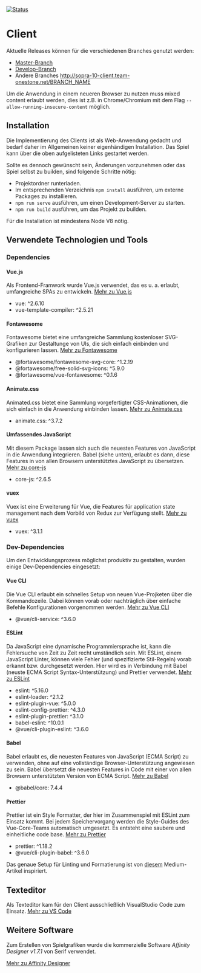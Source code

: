 [![Status](https://travis-ci.org/SoPra-Team-10/Client.svg?branch=master)](https://travis-ci.org/SoPra-Team-10/Client)
# Client
Aktuelle Releases können für die verschiedenen Branches genutzt werden:
 * [Master-Branch](http://sopra-10-client.team-onestone.net/)
 * [Develop-Branch](http://sopra-10-client.team-onestone.net/Develop/)
 * Andere Branches http://sopra-10-client.team-onestone.net/BRANCH_NAME


Um die Anwendung in einem neueren Browser zu nutzen muss mixed content erlaubt werden, dies ist z.B. in Chrome/Chromium mit dem Flag `--allow-running-insecure-content` möglich.


## Installation

Die Implementierung des Clients ist als Web-Anwendung gedacht und bedarf daher im Allgemeinen keiner eigenhändigen Installation. Das Spiel kann über die oben aufgelisteten Links gestartet werden.

Sollte es dennoch gewünscht sein, Änderungen vorzunehmen oder das Spiel selbst zu builden, sind folgende Schritte nötig:

- Projektordner runterladen.
- Im entsprechenden Verzeichnis `npm install` ausführen, um externe Packages zu installieren.
- `npm run serve` ausführen, um einen Development-Server zu starten.
- `npm run build` ausführen, um das Projekt zu builden.

Für die Installation ist mindestens Node V8 nötig.

## Verwendete Technologien und Tools

### Dependencies

#### Vue.js
Als Frontend-Framwork wurde Vue.js verwendet, das es u. a. erlaubt, umfangreiche SPAs zu entwickeln.
[Mehr zu Vue.js](https://vuejs.org/)
- vue: ^2.6.10
- vue-template-compiler: ^2.5.21


#### Fontawesome
Fontawesome bietet eine umfangreiche Sammlung kostenloser SVG-Grafiken zur Gestaltunge von UIs, die sich einfach einbinden und konfigurieren lassen.
[Mehr zu Fontawesome](https://fontawesome.com/)
- @fortawesome/fontawesome-svg-core: ^1.2.19
- @fortawesome/free-solid-svg-icons: ^5.9.0
- @fortawesome/vue-fontawesome: ^0.1.6

#### Animate.css
Animated.css bietet eine Sammlung vorgefertigter CSS-Animationen, die sich einfach in die Anwendung einbinden lassen.
[Mehr zu Animate.css](https://daneden.github.io/animate.css/)
- animate.css: ^3.7.2

#### Umfassendes JavaScript
Mit diesem Package lassen sich auch die neuesten Features von JavaScript in die Anwendung integrieren. Babel (siehe unten), erlaubt es dann, diese Features in von allen Browsern unterstütztes JavaScript zu übersetzen.
[Mehr zu core-js](https://www.npmjs.com/package/core-js)
- core-js: ^2.6.5

#### vuex
Vuex ist eine Erweiterung für Vue, die Features für application state management nach dem Vorbild von Redux zur Verfügung stellt.
[Mehr zu vuex](https://vuex.vuejs.org/)
- vuex: ^3.1.1

### Dev-Dependencies

Um den Entwicklungsprozess möglichst produktiv zu gestalten, wurden einige Dev-Dependencies eingesetzt:

#### Vue CLI
Die Vue CLI erlaubt ein schnelles Setup von neuen Vue-Projketen über die Kommandozeile. Dabei können vorab oder nachträglich über einfache Befehle Konfigurationen vorgenommen werden.
[Mehr zu Vue CLI](https://cli.vuejs.org/)
- @vue/cli-service: ^3.6.0

#### ESLint
Da JavaScript eine dynamische Programmiersprache ist, kann die Fehlersuche von Zeit zu Zeit recht umständlich sein.
Mit ESLint, einem JavaScript Linter, können viele Fehler (und spezifizierte Stil-Regeln) vorab erkannt bzw. durchgesetzt werden. Hier wird es in Verbindung mit Babel (neuste ECMA Script Syntax-Unterstützung) und Prettier verwendet.
[Mehr zu ESLint](https://eslint.org/)

- eslint: ^5.16.0
- eslint-loader: ^2.1.2
- eslint-plugin-vue: ^5.0.0
- eslint-config-prettier: ^4.3.0
- eslint-plugin-prettier: ^3.1.0
- babel-eslint: ^10.0.1
- @vue/cli-plugin-eslint: ^3.6.0

#### Babel
Babel erlaubt es, die neuesten Features von JavaScript (ECMA Script) zu verwenden, ohne auf eine vollständige Browser-Unterstützung angewiesen zu sein. Babel übersetzt die neuesten Features in Code mit einer von allen Browsern unterstützten Version von ECMA Script.
[Mehr zu Babel](https://babeljs.io/)
- @babel/core: 7.4.4

#### Prettier
Prettier ist ein Style Formatter, der hier im Zusammenspiel mit ESLint zum Einsatz kommt. Bei jedem Speichervorgang werden die Style-Guides des Vue-Core-Teams automatisch umgesetzt. Es entsteht eine saubere und einheitliche code base.
[Mehr zu Prettier](https://prettier.io/)
- prettier: ^1.18.2
- @vue/cli-plugin-babel: ^3.6.0

Das genaue Setup für Linting und Formatierung ist von [diesem](https://medium.com/@gogl.alex/how-to-properly-set-up-eslint-with-prettier-for-vue-or-nuxt-in-vscode-e42532099a9c) Medium-Artikel inspiriert.


## Texteditor

Als Texteditor kam für den Client ausschließlich VisualStudio Code zum Einsatz.
[Mehr zu VS Code](https://code.visualstudio.com/)

## Weitere Software

Zum Erstellen von Spielgrafiken wurde die kommerzielle Software *Affinity Designer v1.7.1* von Serif verwendet.

[Mehr zu Affinity Designer](https://affinity.serif.com/de/designer/)